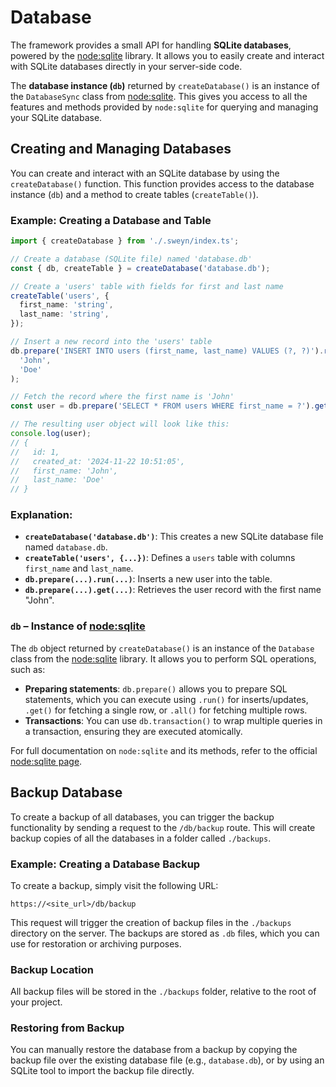 # Database

The framework provides a small API for handling **SQLite databases**, powered by the [node:sqlite](https://nodejs.org/api/sqlite.html) library. It allows you to easily create and interact with SQLite databases directly in your server-side code.

The **database instance (`db`)** returned by `createDatabase()` is an instance of the `DatabaseSync` class from [node:sqlite](https://nodejs.org/api/sqlite.html). This gives you access to all the features and methods provided by `node:sqlite` for querying and managing your SQLite database.

## Creating and Managing Databases

You can create and interact with an SQLite database by using the `createDatabase()` function. This function provides access to the database instance (`db`) and a method to create tables (`createTable()`).

### Example: Creating a Database and Table

```ts
import { createDatabase } from './.sweyn/index.ts';

// Create a database (SQLite file) named 'database.db'
const { db, createTable } = createDatabase('database.db');

// Create a 'users' table with fields for first and last name
createTable('users', {
  first_name: 'string',
  last_name: 'string',
});

// Insert a new record into the 'users' table
db.prepare('INSERT INTO users (first_name, last_name) VALUES (?, ?)').run(
  'John',
  'Doe'
);

// Fetch the record where the first name is 'John'
const user = db.prepare('SELECT * FROM users WHERE first_name = ?').get('John');

// The resulting user object will look like this:
console.log(user);
// {
//   id: 1,
//   created_at: '2024-11-22 10:51:05',
//   first_name: 'John',
//   last_name: 'Doe'
// }
```

### Explanation:
- **`createDatabase('database.db')`**: This creates a new SQLite database file named `database.db`.
- **`createTable('users', {...})`**: Defines a `users` table with columns `first_name` and `last_name`.
- **`db.prepare(...).run(...)`**: Inserts a new user into the table.
- **`db.prepare(...).get(...)`**: Retrieves the user record with the first name "John".

### `db` – Instance of [node:sqlite](https://nodejs.org/api/sqlite.html)

The `db` object returned by `createDatabase()` is an instance of the `Database` class from the [node:sqlite](https://nodejs.org/api/sqlite.html) library. It allows you to perform SQL operations, such as:

- **Preparing statements**: `db.prepare()` allows you to prepare SQL statements, which you can execute using `.run()` for inserts/updates, `.get()` for fetching a single row, or `.all()` for fetching multiple rows.
- **Transactions**: You can use `db.transaction()` to wrap multiple queries in a transaction, ensuring they are executed atomically.

For full documentation on `node:sqlite` and its methods, refer to the official [node:sqlite page](https://nodejs.org/api/sqlite.html).

## Backup Database

To create a backup of all databases, you can trigger the backup functionality by sending a request to the `/db/backup` route. This will create backup copies of all the databases in a folder called `./backups`.

### Example: Creating a Database Backup

To create a backup, simply visit the following URL:

```
https://<site_url>/db/backup
```

This request will trigger the creation of backup files in the `./backups` directory on the server. The backups are stored as `.db` files, which you can use for restoration or archiving purposes.

### Backup Location

All backup files will be stored in the `./backups` folder, relative to the root of your project.

### Restoring from Backup

You can manually restore the database from a backup by copying the backup file over the existing database file (e.g., `database.db`), or by using an SQLite tool to import the backup file directly.
